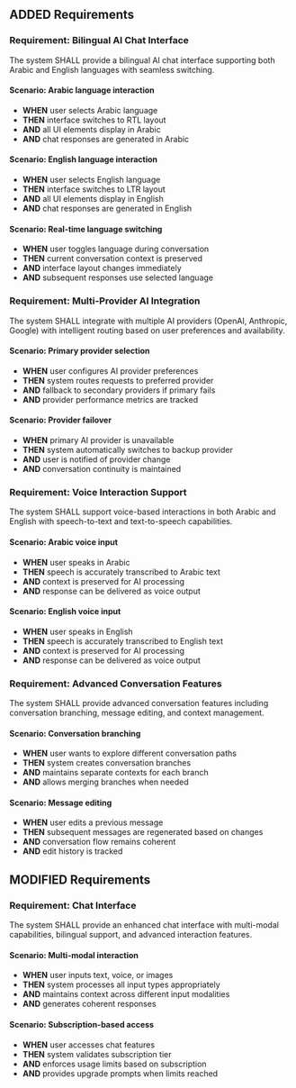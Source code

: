 ## ADDED Requirements

### Requirement: Bilingual AI Chat Interface
The system SHALL provide a bilingual AI chat interface supporting both Arabic and English languages with seamless switching.

#### Scenario: Arabic language interaction
- **WHEN** user selects Arabic language
- **THEN** interface switches to RTL layout
- **AND** all UI elements display in Arabic
- **AND** chat responses are generated in Arabic

#### Scenario: English language interaction
- **WHEN** user selects English language
- **THEN** interface switches to LTR layout
- **AND** all UI elements display in English
- **AND** chat responses are generated in English

#### Scenario: Real-time language switching
- **WHEN** user toggles language during conversation
- **THEN** current conversation context is preserved
- **AND** interface layout changes immediately
- **AND** subsequent responses use selected language

### Requirement: Multi-Provider AI Integration
The system SHALL integrate with multiple AI providers (OpenAI, Anthropic, Google) with intelligent routing based on user preferences and availability.

#### Scenario: Primary provider selection
- **WHEN** user configures AI provider preferences
- **THEN** system routes requests to preferred provider
- **AND** fallback to secondary providers if primary fails
- **AND** provider performance metrics are tracked

#### Scenario: Provider failover
- **WHEN** primary AI provider is unavailable
- **THEN** system automatically switches to backup provider
- **AND** user is notified of provider change
- **AND** conversation continuity is maintained

### Requirement: Voice Interaction Support
The system SHALL support voice-based interactions in both Arabic and English with speech-to-text and text-to-speech capabilities.

#### Scenario: Arabic voice input
- **WHEN** user speaks in Arabic
- **THEN** speech is accurately transcribed to Arabic text
- **AND** context is preserved for AI processing
- **AND** response can be delivered as voice output

#### Scenario: English voice input
- **WHEN** user speaks in English
- **THEN** speech is accurately transcribed to English text
- **AND** context is preserved for AI processing
- **AND** response can be delivered as voice output

### Requirement: Advanced Conversation Features
The system SHALL provide advanced conversation features including conversation branching, message editing, and context management.

#### Scenario: Conversation branching
- **WHEN** user wants to explore different conversation paths
- **THEN** system creates conversation branches
- **AND** maintains separate contexts for each branch
- **AND** allows merging branches when needed

#### Scenario: Message editing
- **WHEN** user edits a previous message
- **THEN** subsequent messages are regenerated based on changes
- **AND** conversation flow remains coherent
- **AND** edit history is tracked

## MODIFIED Requirements

### Requirement: Chat Interface
The system SHALL provide an enhanced chat interface with multi-modal capabilities, bilingual support, and advanced interaction features.

#### Scenario: Multi-modal interaction
- **WHEN** user inputs text, voice, or images
- **THEN** system processes all input types appropriately
- **AND** maintains context across different input modalities
- **AND** generates coherent responses

#### Scenario: Subscription-based access
- **WHEN** user accesses chat features
- **THEN** system validates subscription tier
- **AND** enforces usage limits based on subscription
- **AND** provides upgrade prompts when limits reached